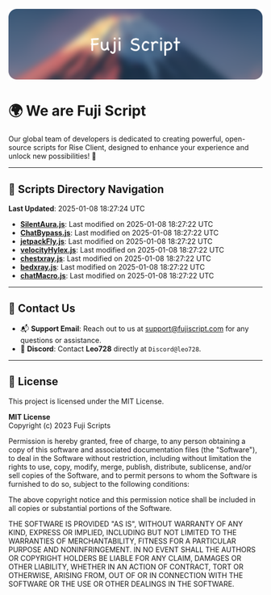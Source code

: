 ![Banner](.github/b.webp)

# 🌍 **We are Fuji Script**

Our global team of developers is dedicated to creating powerful, open-source scripts for Rise Client, designed to enhance your experience and unlock new possibilities! 🌟

---
<!-- SCRIPTS_NAVIGATION_START -->
## 📂 **Scripts Directory Navigation**

**Last Updated**: 2025-01-08 18:27:24 UTC

- **[SilentAura.js](scripts/SilentAura.js)**: Last modified on 2025-01-08 18:27:22 UTC
- **[ChatBypass.js](scripts/ChatBypass.js)**: Last modified on 2025-01-08 18:27:22 UTC
- **[jetpackFly.js](scripts/jetpackFly.js)**: Last modified on 2025-01-08 18:27:22 UTC
- **[velocityHylex.js](scripts/velocityHylex.js)**: Last modified on 2025-01-08 18:27:22 UTC
- **[chestxray.js](scripts/chestxray.js)**: Last modified on 2025-01-08 18:27:22 UTC
- **[bedxray.js](scripts/bedxray.js)**: Last modified on 2025-01-08 18:27:22 UTC
- **[chatMacro.js](scripts/chatMacro.js)**: Last modified on 2025-01-08 18:27:22 UTC

<!-- SCRIPTS_NAVIGATION_END -->

---

## 💬 **Contact Us**  
- 📬 **Support Email**: Reach out to us at [support@fujiscript.com](mailto:support@fujiscript.com) for any questions or assistance.  
- 💬 **Discord**: Contact **Leo728** directly at `Discord@leo728`.

---

## 📜 **License**

This project is licensed under the MIT License.  

**MIT License**  
Copyright (c) 2023 Fuji Scripts  

Permission is hereby granted, free of charge, to any person obtaining a copy of this software and associated documentation files (the "Software"), to deal in the Software without restriction, including without limitation the rights to use, copy, modify, merge, publish, distribute, sublicense, and/or sell copies of the Software, and to permit persons to whom the Software is furnished to do so, subject to the following conditions:  

The above copyright notice and this permission notice shall be included in all copies or substantial portions of the Software.  

THE SOFTWARE IS PROVIDED "AS IS", WITHOUT WARRANTY OF ANY KIND, EXPRESS OR IMPLIED, INCLUDING BUT NOT LIMITED TO THE WARRANTIES OF MERCHANTABILITY, FITNESS FOR A PARTICULAR PURPOSE AND NONINFRINGEMENT. IN NO EVENT SHALL THE AUTHORS OR COPYRIGHT HOLDERS BE LIABLE FOR ANY CLAIM, DAMAGES OR OTHER LIABILITY, WHETHER IN AN ACTION OF CONTRACT, TORT OR OTHERWISE, ARISING FROM, OUT OF OR IN CONNECTION WITH THE SOFTWARE OR THE USE OR OTHER DEALINGS IN THE SOFTWARE.  
